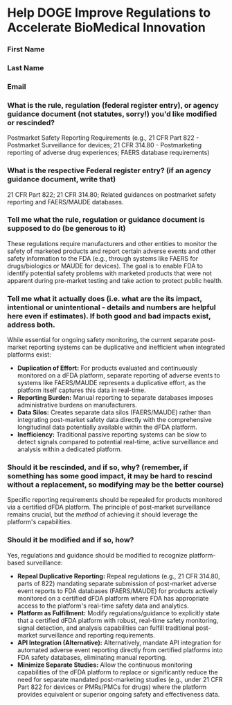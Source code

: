 # Help DOGE Improve Regulations to Accelerate BioMedical Innovation

### First Name

### Last Name

### Email

### What is the rule, regulation (federal register entry), or agency guidance document (not statutes, sorry!) you'd like modified or rescinded?

Postmarket Safety Reporting Requirements (e.g., 21 CFR Part 822 - Postmarket Surveillance for devices; 21 CFR 314.80 - Postmarketing reporting of adverse drug experiences; FAERS database requirements)

### What is the respective Federal register entry? (if an agency guidance document, write that)

21 CFR Part 822; 21 CFR 314.80; Related guidances on postmarket safety reporting and FAERS/MAUDE databases.

### Tell me what the rule, regulation or guidance document is supposed to do (be generous to it)

These regulations require manufacturers and other entities to monitor the safety of marketed products and report certain adverse events and other safety information to the FDA (e.g., through systems like FAERS for drugs/biologics or MAUDE for devices). The goal is to enable FDA to identify potential safety problems with marketed products that were not apparent during pre-market testing and take action to protect public health.

### Tell me what it actually does (i.e. what are the its impact, intentional or unintentional - details and numbers are helpful here even if estimates). If both good and bad impacts exist, address both.

While essential for ongoing safety monitoring, the current separate post-market reporting systems can be duplicative and inefficient when integrated platforms exist:
*   **Duplication of Effort:** For products evaluated and continuously monitored on a dFDA platform, separate reporting of adverse events to systems like FAERS/MAUDE represents a duplicative effort, as the platform itself captures this data in real-time.
*   **Reporting Burden:** Manual reporting to separate databases imposes administrative burdens on manufacturers.
*   **Data Silos:** Creates separate data silos (FAERS/MAUDE) rather than integrating post-market safety data directly with the comprehensive longitudinal data potentially available within the dFDA platform.
*   **Inefficiency:** Traditional passive reporting systems can be slow to detect signals compared to potential real-time, active surveillance and analysis within a dedicated platform.

### Should it be rescinded, and if so, why? (remember, if something has some good impact, it may be hard to rescind without a replacement, so modifying may be the better course)

Specific reporting requirements should be repealed for products monitored via a certified dFDA platform. The principle of post-market surveillance remains crucial, but the *method* of achieving it should leverage the platform's capabilities.

### Should it be modified and if so, how?

Yes, regulations and guidance should be modified to recognize platform-based surveillance:
*   **Repeal Duplicative Reporting:** Repeal regulations (e.g., 21 CFR 314.80, parts of 822) mandating separate submission of post-market adverse event reports to FDA databases (FAERS/MAUDE) for products actively monitored on a certified dFDA platform where FDA has appropriate access to the platform's real-time safety data and analytics.
*   **Platform as Fulfillment:** Modify regulations/guidance to explicitly state that a certified dFDA platform with robust, real-time safety monitoring, signal detection, and analysis capabilities can fulfill traditional post-market surveillance and reporting requirements.
*   **API Integration (Alternative):** Alternatively, mandate API integration for automated adverse event reporting directly from certified platforms into FDA safety databases, eliminating manual reporting.
*   **Minimize Separate Studies:** Allow the continuous monitoring capabilities of the dFDA platform to replace or significantly reduce the need for separate mandated post-marketing studies (e.g., under 21 CFR Part 822 for devices or PMRs/PMCs for drugs) where the platform provides equivalent or superior ongoing safety and effectiveness data. 